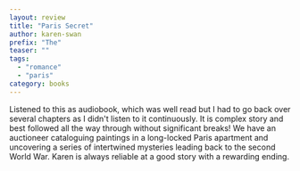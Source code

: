 ```yaml
---
layout: review
title: "Paris Secret"
author: karen-swan
prefix: "The"
teaser: ""
tags:
  - "romance"
  - "paris"
category: books
---
```


Listened to this as audiobook, which was well read but I had to go back over 
several chapters as I didn't listen to it continuously. It is complex story
and best followed all the way through without significant breaks! 
We have an auctioneer cataloguing paintings in a long-locked Paris
apartment and uncovering a series of intertwined mysteries leading
back to the second World War. Karen
is always reliable at a good story with a rewarding ending.
